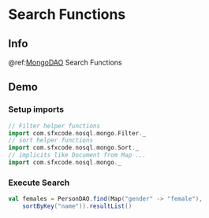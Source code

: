 # Search Functions

## Info

@ref:[MongoDAO](index.md) Search Functions

## Demo

### Setup imports

```scala
// Filter helper functions
import com.sfxcode.nosql.mongo.Filter._
// sort helper functions
import com.sfxcode.nosql.mongo.Sort._
// implicits like Document from Map ...
import com.sfxcode.nosql.mongo._
```

### Execute Search

```scala
val females = PersonDAO.find(Map("gender" -> "female"), 
    sortByKey("name")).resultList()


```
